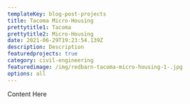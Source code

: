 ```yaml
---
templateKey: blog-post-projects
title: Tacoma Micro-Housing
prettytitle1: Tacoma
prettytitle2: Micro-Housing
date: 2021-06-29T19:23:54.139Z
description: Description
featuredprojects: true
category: civil-engineering
featuredimage: /img/redbarn-tacoma-micro-housing-1-.jpg
options: all
---
```


Content Here
